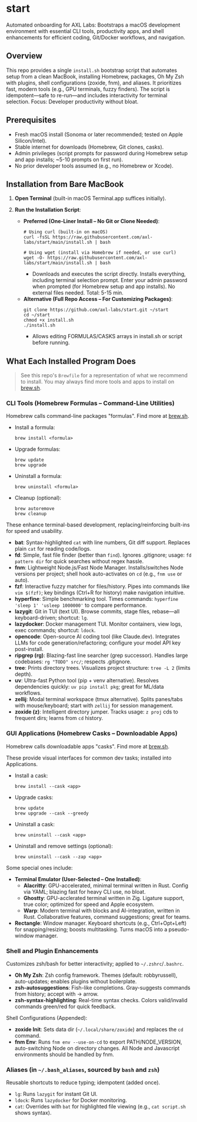 # start

Automated onboarding for AXL Labs: Bootstraps a macOS development environment with essential CLI tools, productivity apps, and shell enhancements for efficient coding, Git/Docker workflows, and navigation.

## Overview

This repo provides a single `install.sh` bootstrap script that automates setup from a clean MacBook, installing Homebrew, packages, Oh My Zsh with plugins, shell configurations (zoxide, fnm), and aliases. It prioritizes fast, modern tools (e.g., GPU terminals, fuzzy finders). The script is idempotent—safe to re-run—and includes interactivity for terminal selection. Focus: Developer productivity without bloat.

## Prerequisites

- Fresh macOS install (Sonoma or later recommended; tested on Apple Silicon/Intel).
- Stable internet for downloads (Homebrew, Git clones, casks).
- Admin privileges (script prompts for password during Homebrew setup and app installs; ~5-10 prompts on first run).
- No prior developer tools assumed (e.g., no Homebrew or Xcode).

## Installation from Bare MacBook

1. **Open Terminal** (built-in macOS Terminal.app suffices initially).

2. **Run the Installation Script**:
   - **Preferred (One-Liner Install – No Git or Clone Needed)**:
     ```
     # Using curl (built-in on macOS)
     curl -fsSL https://raw.githubusercontent.com/axl-labs/start/main/install.sh | bash

     # Using wget (install via Homebrew if needed, or use curl)
     wget -O- https://raw.githubusercontent.com/axl-labs/start/main/install.sh | bash
     ```
     - Downloads and executes the script directly. Installs everything, including terminal selection prompt. Enter your admin password when prompted (for Homebrew setup and app installs). No external files needed. Total: 5-15 min.
   - **Alternative (Full Repo Access – For Customizing Packages)**:
     ```
     git clone https://github.com/axl-labs/start.git ~/start
     cd ~/start
     chmod +x install.sh
     ./install.sh
     ```
     - Allows editing FORMULAS/CASKS arrays in install.sh or script before running.

## What Each Installed Program Does

>See this repo's `Brewfile` for a representation of what we recommend to install. You may always find more tools and apps to install on [brew.sh](https://brew.sh).

### CLI Tools (Homebrew Formulas – Command-Line Utilities)

Homebrew calls command-line packages "formulas". Find more at [brew.sh](https://brew.sh).

- Install a formula:
  ```
  brew install <formula>
  ```
- Upgrade formulas:
  ```
  brew update
  brew upgrade
  ```
- Uninstall a formula:
  ```
  brew uninstall <formula>
  ```
- Cleanup (optional):
  ```
  brew autoremove
  brew cleanup
  ```

These enhance terminal-based development, replacing/reinforcing built-ins for speed and usability.

- **bat**: Syntax-highlighted `cat` with line numbers, Git diff support. Replaces plain `cat` for reading code/logs.
- **fd**: Simple, fast file finder (better than `find`). Ignores .gitignore; usage: `fd pattern dir` for quick searches without regex hassle.
- **fnm**: Lightweight Node.js/Fast Node Manager. Installs/switches Node versions per project; shell hook auto-activates on `cd` (e.g., `fnm use` or auto).
- **fzf**: Interactive fuzzy matcher for files/history. Pipes into commands like `vim $(fzf)`; key bindings (Ctrl+R for history) make navigation intuitive.
- **hyperfine**: Simple benchmarking tool. Times commands: `hyperfine 'sleep 1' 'usleep 1000000'` to compare performance.
- **lazygit**: Git in TUI (text UI). Browse commits, stage files, rebase—all keyboard-driven; shortcut: `lg`.
- **lazydocker**: Docker management TUI. Monitor containers, view logs, exec commands; shortcut: `ldock`.
- **opencode**: Open-source AI coding tool (like Claude.dev). Integrates LLMs for code generation/refactoring; configure your model API key post-install.
- **ripgrep (rg)**: Blazing-fast line searcher (grep successor). Handles large codebases: `rg "TODO" src/`; respects .gitignore.
- **tree**: Prints directory trees. Visualizes project structure: `tree -L 2` (limits depth).
- **uv**: Ultra-fast Python tool (pip + venv alternative). Resolves dependencies quickly: `uv pip install pkg`; great for ML/data workflows.
- **zellij**: Modal terminal workspace (tmux alternative). Splits panes/tabs with mouse/keyboard; start with `zellij` for session management.
- **zoxide (z)**: Intelligent directory jumper. Tracks usage: `z proj` cds to frequent dirs; learns from `cd` history.

### GUI Applications (Homebrew Casks – Downloadable Apps)

Homebrew calls downloadable apps "casks". Find more at [brew.sh](https://brew.sh).

These provide visual interfaces for common dev tasks; installed into Applications.

- Install a cask:
  ```
  brew install --cask <app>
  ```
- Upgrade casks:
  ```
  brew update
  brew upgrade --cask --greedy
  ```
- Uninstall a cask:
  ```
  brew uninstall --cask <app>
  ```
- Uninstall and remove settings (optional):
  ```
  brew uninstall --cask --zap <app>
  ```

Some special ones include:

- **Terminal Emulator (User-Selected – One Installed)**:
  - **Alacritty**: GPU-accelerated, minimal terminal written in Rust. Config via YAML; blazing fast for heavy CLI use, no bloat.
  - **Ghostty**: GPU-acclerated terminal written in Zig. Ligature support, true color; optimized for speed and Apple ecosystem.
  - **Warp**: Modern terminal with blocks and AI-integration, written in Rust. Collaborative features, command suggestions; great for teams.
- **Rectangle**: Window manager. Keyboard shortcuts (e.g., Ctrl+Opt+Left) for snapping/resizing; boosts multitasking. Turns macOS into a pseudo-window manager.

### Shell and Plugin Enhancements

Customizes zsh/bash for better interactivity; applied to `~/.zshrc`/`.bashrc`.

- **Oh My Zsh**: Zsh config framework. Themes (default: robbyrussell), auto-updates; enables plugins without boilerplate.
- **zsh-autosuggestions**: Fish-like completions. Gray-suggests commands from history; accept with → arrow.
- **zsh-syntax-highlighting**: Real-time syntax checks. Colors valid/invalid commands green/red for quick feedback.

Shell Configurations (Appended):

- **zoxide Init**: Sets data dir (`~/.local/share/zoxide`) and replaces the `cd` command.
- **fnm Env**: Runs `fnm env --use-on-cd` to export PATH/NODE_VERSION, auto-switching Node on directory changes. All Node and Javascript environments should be handled by fnm.

### Aliases (in `~/.bash_aliases`, sourced by `bash` and `zsh`)

Reusable shortcuts to reduce typing; idempotent (added once).

- `lg`: Runs `lazygit` for instant Git UI.
- `ldock`: Runs `lazydocker` for Docker monitoring.
- `cat`: Overrides with `bat` for highlighted file viewing (e.g., `cat script.sh` shows syntax).
 
